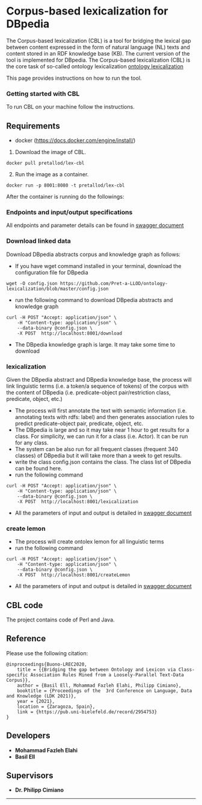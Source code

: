 # Corpus-based lexicalization for DBpedia
The Corpus-based lexicalization (CBL) is a tool for bridging the lexical gap between content expressed in the form of natural language (NL) texts and content stored in an RDF knowledge base (KB). The current version of the tool is implemented for DBpedia. The Corpus-based lexicalization (CBL) is the core task of so-called ontology lexicalization [ontology lexicalization](https://aclanthology.org/W13-3803.pdf)

This page provides instructions on how to run the tool.

### Getting started with CBL
To run CBL on your machine follow the instructions.

## Requirements
- docker (https://docs.docker.com/engine/install/)

1. Download the image of CBL. 
```
docker pull pretallod/lex-cbl
```
2. Run the image as a container.
```
docker run -p 8001:8080 -t pretallod/lex-cbl
```
After the container is running do the followings:

### Endpoints and input/output specifications
All endpoints and parameter details can be found in [swagger document](https://app.swaggerhub.com/apis/melahi/lex-cbl/1.0.1)

### Download linked data
Download DBpedia abstracts corpus and knowledge graph as follows: 
- If you have wget command installed in your terminal, download the configuration file for DBpedia
```
wget -O config.json https://github.com/Pret-a-LLOD/ontology-lexicalization/blob/master/config.json
```
- run the following command to download DBpedia abstracts and knowledge graph
```
curl -H POST "Accept: application/json" \
    -H "Content-type: application/json" \
    --data-binary @config.json \
    -X POST  http://localhost:8001/download 
```
- The DBpedia knowledge graph is large. It may take some time to download

### lexicalization
Given the DBpedia abstract and DBpedia knowledge base, the process will link linguistic terms (i.e. a token/a sequence of tokens) of the corpus with the content of DBpedia (i.e. predicate-object pair/restriction class, predicate, object, etc.)
- The process will first annotate the text with semantic information (i.e. annotating texts with rdfs: label) and then generates association rules to predict predicate-object pair, predicate, object, etc.
- The DBpedia is large and so it may take near 1 hour to get results for a class. For simplicity, we can run it for a class (i.e. Actor). It can be run for any class. 
- The system can be also run for all frequent classes (frequent 340 classes) of DBpedia but it will take more than a week to get results.
- write the class config.json contains the class.  The class list of DBpedia can be found here. 
- run the following command
```
curl -H POST "Accept: application/json" \
    -H "Content-type: application/json" \
    --data-binary @config.json \
    -X POST  http://localhost:8001/lexicalization
```
- All the parameters of input and output is detailed in [swagger document](https://app.swaggerhub.com/apis/melahi/lex-cbl/1.0.1)

### create lemon
- The process will create ontolex lemon for all linguistic terms
- run the following command
```
curl -H POST "Accept: application/json" \
    -H "Content-type: application/json" \
    --data-binary @config.json \
    -X POST  http://localhost:8001/createLemon
```
- All the parameters of input and output is detailed in [swagger document](https://app.swaggerhub.com/apis/melahi/lex-cbl/1.0.1)

## CBL code
The project contains code of Perl and Java.

## Reference
Please use the following citation:
```
@inproceedings{Buono-LREC2020,
	title = {{Bridging the gap between Ontology and Lexicon via Class-specific Association Rules Mined from a Loosely-Parallel Text-Data Corpus}},
	author = {Basil Ell, Mohammad Fazleh Elahi, Philipp Cimiano},
	booktitle = {Proceedings of the  3rd Conference on Language, Data and Knowledge (LDK 2021)},
	year = {2021},
	location = {Zaragoza, Spain},
	link = {https://pub.uni-bielefeld.de/record/2954753}
}
```

## Developers
* **Mohammad Fazleh Elahi**
* **Basil Ell**
## Supervisors
* **Dr. Philipp Cimiano**  




---
